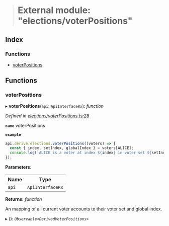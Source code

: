 > # External module: "elections/voterPositions"

## Index

### Functions

* [voterPositions](_elections_voterpositions_.md#voterpositions)

## Functions

###  voterPositions

▸ **voterPositions**(`api`: `ApiInterfaceRx`): *function*

*Defined in [elections/voterPositions.ts:28](https://github.com/polkadot-js/api/blob/debb1dc/packages/api-derive/src/elections/voterPositions.ts#L28)*

**`name`** voterPositions

**`example`** 
<BR>

```javascript
api.derive.elections.voterPositions((voters) => {
  const { index, setIndex, globalIndex } = voters[ALICE];
  console.log(`ALICE is a voter at index ${index} in voter set ${setIndex}, with global index ${globalIndex}.`);
});
```

**Parameters:**

Name | Type |
------ | ------ |
`api` | `ApiInterfaceRx` |

**Returns:** *function*

An mapping of all current voter accounts to their voter set and global index.

▸ (): *`Observable<DerivedVoterPositions>`*